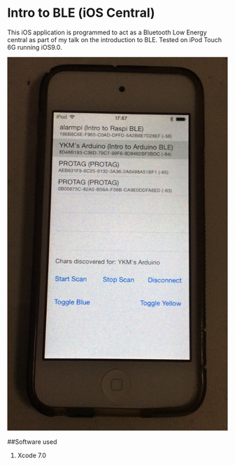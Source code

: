 Intro to BLE (iOS Central)
=============

This iOS application is programmed to act as a Bluetooth Low Energy central as part of my talk on the introduction to BLE. Tested on iPod Touch 6G running iOS9.0.

![Screen](misc/main.jpg)

##Software used
1. Xcode 7.0
